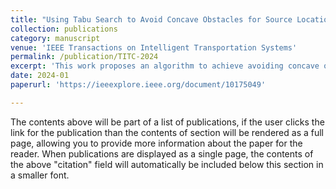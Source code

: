 ```yaml
---
title: "Using Tabu Search to Avoid Concave Obstacles for Source Location"
collection: publications
category: manuscript
venue: 'IEEE Transactions on Intelligent Transportation Systems'
permalink: /publication/TITC-2024
excerpt: 'This work proposes an algorithm to achieve avoiding concave obsatacles in source location problem.'
date: 2024-01
paperurl: 'https://ieeexplore.ieee.org/document/10175049'

---
```


The contents above will be part of a list of publications, if the user clicks the link for the publication than the contents of section will be rendered as a full page, allowing you to provide more information about the paper for the reader. When publications are displayed as a single page, the contents of the above "citation" field will automatically be included below this section in a smaller font.
